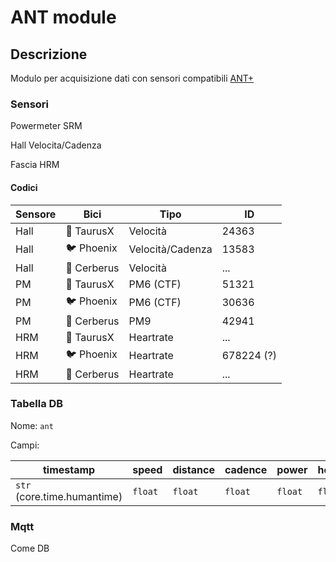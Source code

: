 # ANT module

## Descrizione

Modulo per acquisizione dati con sensori compatibili [ANT+](https://www.thisisant.com/developer/ant-plus/ant-plus-basics/)

### Sensori

Powermeter SRM

Hall Velocita/Cadenza

Fascia HRM

#### Codici

| Sensore | Bici        | Tipo             | ID         |
| ------- | ----------- | ---------------- | ---------- |
| Hall    | 🐂 TaurusX  | Velocità         | 24363      |
| Hall    | 🐦 Phoenix  | Velocità/Cadenza | 13583      |
| Hall    | 🐶 Cerberus | Velocità         | ...        |
| PM      | 🐂 TaurusX  | PM6 (CTF)        | 51321      |
| PM      | 🐦 Phoenix  | PM6 (CTF)        | 30636      |
| PM      | 🐶 Cerberus | PM9              | 42941      |
| HRM     | 🐂 TaurusX  | Heartrate        | ...        |
| HRM     | 🐦 Phoenix  | Heartrate        | 678224 (?) |
| HRM     | 🐶 Cerberus | Heartrate        | ...        |

### Tabella DB

Nome: `ant`

Campi:

| timestamp                   | speed   | distance | cadence | power   | heartrate |
| --------------------------- | ------- | -------- | ------- | ------- | --------- |
| `str` (core.time.humantime) | `float` | `float`  | `float` | `float` | `float`   |

### Mqtt

Come DB
